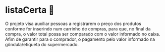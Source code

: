 # listaCerta 🛒
O projeto visa auxiliar pessoas a registrarem o preço dos produtos conforme for inserindo num carrinho de compras, para que, no final da compra, o valor total possa ser comparado com o valor informado no caixa. Afim de garantir para o comprador, o pagamento pelo valor informado na gôndula/etiqueta do supermercado.
